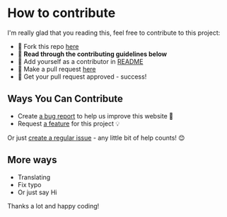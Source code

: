 # How to contribute

I'm really glad that you reading this, feel free to contribute to this project:

- 🍴 Fork this repo [here](https://github.com/huuquyet/generate-awesome-wallpapers/fork)
- 🔨 **Read through the contributing guidelines below**
- 👥 Add yourself as a contributor in [README](../README.md)
- 🔧 Make a pull request [here](https://github.com/huuquyet/generate-awesome-wallpapers/compare)
- 🎉 Get your pull request approved - success!

## Ways You Can Contribute

- Create [a bug report](https://github.com/huuquyet/generate-awesome-wallpapers/issues/new?assignees=&labels=bug&projects=&template=bug_report.md&title=Bug%3A+) to help us improve this website 🐛
- Request [a feature](https://github.com/huuquyet/generate-awesome-wallpapers/issues/new?assignees=&labels=enhancement&projects=&template=feature_request.md&title=Feature+Request%3A+) for this project 💡

Or just [create a regular issue](https://github.com/huuquyet/generate-awesome-wallpapers/issues/new/choose) - any little bit of help counts! 😊

## More ways

- Translating
- Fix typo
- Or just say Hi

Thanks a lot and happy coding!
